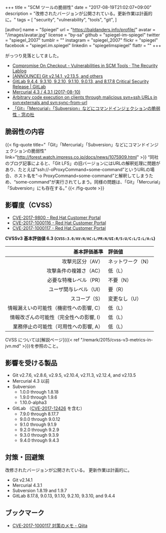 +++
title = "SCM ツールの脆弱性"
date =  "2017-08-19T21:02:07+09:00"
description = "改修されたバージョンが公開されている。更新作業は計画的に。"
tags = [
  "security",
  "vulnerability",
  "tools",
  "git",
]

[author]
  name      = "Spiegel"
  url       = "https://baldanders.info/profile/"
  avatar    = "/images/avatar.jpg"
  license   = "by-sa"
  github    = "spiegel-im-spiegel"
  twitter   = "spiegel_2007"
  tumblr    = ""
  instagram = "spiegel_2007"
  flickr    = "spiegel"
  facebook  = "spiegel.im.spiegel"
  linkedin  = "spiegelimspiegel"
  flattr    = ""
+++

がっつり見落としてました。

- [Compromise On Checkout - Vulnerabilities in SCM Tools · The Recurity Lablog](http://blog.recurity-labs.com/2017-08-10/scm-vulns)
- [[ANNOUNCE] Git v2.14.1, v2.13.5, and others](https://www.mail-archive.com/linux-kernel@vger.kernel.org/msg1466490.html)
- [GitLab 9.4.4, 9.3.10, 9.2.10, 9.1.10, 9.0.13, and 8.17.8 Critical Security Release | GitLab](https://about.gitlab.com/2017/08/10/gitlab-9-dot-4-dot-4-released/)
- [Mercurial 4.3 / 4.3.1 (2017-08-10)](https://www.mercurial-scm.org/wiki/WhatsNew#Mercurial_4.3_.2F_4.3.1_.282017-08-10.29)
- [Arbitrary code execution on clients through malicious svn+ssh URLs in svn:externals and svn:sync-from-url](https://subversion.apache.org/security/CVE-2017-9800-advisory.txt)
- [「Git」「Mercurial」「Subversion」などにコマンドインジェクションの脆弱性 - 窓の杜](http://forest.watch.impress.co.jp/docs/news/1075909.html)

## 脆弱性の内容

{{< fig-quote title="「Git」「Mercurial」「Subversion」などにコマンドインジェクションの脆弱性" link="http://forest.watch.impress.co.jp/docs/news/1075909.html" >}}
<q>同社のブログ記事によると、「Git LFS」の旧バージョンにはURLの解釈処理に問題があり、たとえば“ssh://-oProxyCommand=some-command”というURLの場合、ホスト名を“-o ProxyCommand=some-command”と解釈してしまうため、“some-command”が実行されてしまう。同様の問題は、「Git」「Mercurial」「Subversion」にも存在する。</q>
{{< /fig-quote >}}

## 影響度（CVSS）

- [CVE-2017-9800 - Red Hat Customer Portal](https://access.redhat.com/security/cve/cve-2017-9800)
- [CVE-2017-1000116 - Red Hat Customer Portal](https://access.redhat.com/security/cve/cve-2017-1000116)
- [CVE-2017-1000117 - Red Hat Customer Portal](https://access.redhat.com/security/cve/cve-2017-1000117)

**CVSSv3 基本評価値 6.3 (`CVSS:3.0/AV:N/AC:L/PR:N/UI:R/S:U/C:L/I:L/A:L`)**

| 基本評価基準                            | 評価値            |
|----------------------------------------:|:------------------|
| 攻撃元区分（AV）                        | ネットワーク（N） |
| 攻撃条件の複雑さ（AC）                  | 低（L）           |
| 必要な特権レベル（PR）                  | 不要（N）         |
| ユーザ関与レベル（UI）                  | 要（R）           |
| スコープ（S）                           | 変更なし（U）     |
| 情報漏えいの可能性（機密性への影響, C） | 低（L）           |
| 情報改ざんの可能性（完全性への影響, I） | 低（L）           |
| 業務停止の可能性（可用性への影響, A）   | 低（L）           |

CVSS については[解説ページ]({{< ref "/remark/2015/cvss-v3-metrics-in-jvn.md" >}})を参照のこと。

## 影響を受ける製品

- Git v2.7.6, v2.8.6, v2.9.5, v2.10.4, v2.11.3, v2.12.4, and v2.13.5
- Mercurial 4.3 以前
- Subversion
    - 1.0.0 through 1.8.18
    - 1.9.0 through 1.9.6
    - 1.10.0-alpha3
- GitLab （[CVE-2017-12426](http://cve.mitre.org/cgi-bin/cvename.cgi?name=CVE-2017-12426) を含む）
    - 7.9.0 through 8.17.7
    - 9.0.0 through 9.0.12
    - 9.1.0 through 9.1.9
    - 9.2.0 through 9.2.9
    - 9.3.0 through 9.3.9
    - 9.4.0 through 9.4.3

## 対策・回避策

改修されたバージョンが公開されている。
更新作業は計画的に。

- Git v2.14.1
- Mercurial 4.3.1
- Subversion 1.8.19 and 1.9.7
- GitLab 8.17.8, 9.0.13, 9.1.10, 9.2.10, 9.3.10, and 9.4.4

## ブックマーク

- [CVE-2017-1000117 対策のメモ - Qiita](http://qiita.com/bells17/items/b8a21b1ef8d9ec36a151)
